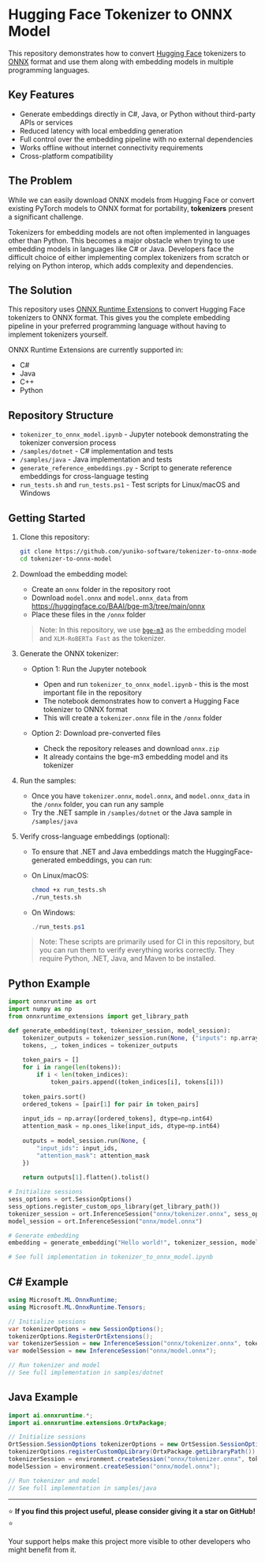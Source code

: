# Hugging Face Tokenizer to ONNX Model

This repository demonstrates how to convert [Hugging Face](https://github.com/huggingface/transformers) tokenizers to [ONNX](https://github.com/microsoft/onnxruntime) format and use them along with embedding models in multiple programming languages.

## Key Features

- Generate embeddings directly in C#, Java, or Python without third-party APIs or services
- Reduced latency with local embedding generation
- Full control over the embedding pipeline with no external dependencies
- Works offline without internet connectivity requirements
- Cross-platform compatibility

## The Problem

While we can easily download ONNX models from Hugging Face or convert existing PyTorch models to ONNX format for portability, **tokenizers** present a significant challenge.

Tokenizers for embedding models are not often implemented in languages other than Python. This becomes a major obstacle when trying to use embedding models in languages like C# or Java. Developers face the difficult choice of either implementing complex tokenizers from scratch or relying on Python interop, which adds complexity and dependencies.

## The Solution

This repository uses [ONNX Runtime Extensions](https://github.com/microsoft/onnxruntime-extensions) to convert Hugging Face tokenizers to ONNX format. This gives you the complete embedding pipeline in your preferred programming language without having to implement tokenizers yourself.

ONNX Runtime Extensions are currently supported in:
- C#
- Java
- C++
- Python

## Repository Structure

- `tokenizer_to_onnx_model.ipynb` - Jupyter notebook demonstrating the tokenizer conversion process
- `/samples/dotnet` - C# implementation and tests
- `/samples/java` - Java implementation and tests
- `generate_reference_embeddings.py` - Script to generate reference embeddings for cross-language testing
- `run_tests.sh` and `run_tests.ps1` - Test scripts for Linux/macOS and Windows

## Getting Started

1. Clone this repository:
   ```bash
   git clone https://github.com/yuniko-software/tokenizer-to-onnx-model.git
   cd tokenizer-to-onnx-model
   ```

2. Download the embedding model:
   - Create an `onnx` folder in the repository root
   - Download `model.onnx` and `model.onnx_data` from https://huggingface.co/BAAI/bge-m3/tree/main/onnx
   - Place these files in the `/onnx` folder
   
   > Note: In this repository, we use [`bge-m3`](https://github.com/FlagOpen/FlagEmbedding) as the embedding model and `XLM-RoBERTa Fast` as the tokenizer.

3. Generate the ONNX tokenizer:
   - Option 1: Run the Jupyter notebook
     - Open and run `tokenizer_to_onnx_model.ipynb` - this is the most important file in the repository
     - The notebook demonstrates how to convert a Hugging Face tokenizer to ONNX format
     - This will create a `tokenizer.onnx` file in the `/onnx` folder
   
   - Option 2: Download pre-converted files
     - Check the repository releases and download `onnx.zip`
     - It already contains the bge-m3 embedding model and its tokenizer

4. Run the samples:
   - Once you have `tokenizer.onnx`, `model.onnx`, and `model.onnx_data` in the `/onnx` folder, you can run any sample
   - Try the .NET sample in `/samples/dotnet` or the Java sample in `/samples/java`

5. Verify cross-language embeddings (optional):
   - To ensure that .NET and Java embeddings match the HuggingFace-generated embeddings, you can run:
   
   - On Linux/macOS:
     ```bash
     chmod +x run_tests.sh
     ./run_tests.sh
     ```
   
   - On Windows:
     ```powershell
     ./run_tests.ps1
     ```
   
   > Note: These scripts are primarily used for CI in this repository, but you can run them to verify everything works correctly. They require Python, .NET, Java, and Maven to be installed.

## Python Example

```python
import onnxruntime as ort
import numpy as np
from onnxruntime_extensions import get_library_path

def generate_embedding(text, tokenizer_session, model_session):
    tokenizer_outputs = tokenizer_session.run(None, {"inputs": np.array([text])})
    tokens, _, token_indices = tokenizer_outputs
    
    token_pairs = []
    for i in range(len(tokens)):
        if i < len(token_indices):
            token_pairs.append((token_indices[i], tokens[i]))
    
    token_pairs.sort()
    ordered_tokens = [pair[1] for pair in token_pairs]
    
    input_ids = np.array([ordered_tokens], dtype=np.int64)
    attention_mask = np.ones_like(input_ids, dtype=np.int64)
    
    outputs = model_session.run(None, {
        "input_ids": input_ids,
        "attention_mask": attention_mask
    })
    
    return outputs[1].flatten().tolist()

# Initialize sessions
sess_options = ort.SessionOptions()
sess_options.register_custom_ops_library(get_library_path())
tokenizer_session = ort.InferenceSession("onnx/tokenizer.onnx", sess_options=sess_options)
model_session = ort.InferenceSession("onnx/model.onnx")

# Generate embedding
embedding = generate_embedding("Hello world!", tokenizer_session, model_session)

# See full implementation in tokenizer_to_onnx_model.ipynb
```

## C# Example

```csharp
using Microsoft.ML.OnnxRuntime;
using Microsoft.ML.OnnxRuntime.Tensors;

// Initialize sessions
var tokenizerOptions = new SessionOptions();
tokenizerOptions.RegisterOrtExtensions();
var tokenizerSession = new InferenceSession("onnx/tokenizer.onnx", tokenizerOptions);
var modelSession = new InferenceSession("onnx/model.onnx");

// Run tokenizer and model
// See full implementation in samples/dotnet
```

## Java Example

```java
import ai.onnxruntime.*;
import ai.onnxruntime.extensions.OrtxPackage;

// Initialize sessions
OrtSession.SessionOptions tokenizerOptions = new OrtSession.SessionOptions();
tokenizerOptions.registerCustomOpLibrary(OrtxPackage.getLibraryPath());
tokenizerSession = environment.createSession("onnx/tokenizer.onnx", tokenizerOptions);
modelSession = environment.createSession("onnx/model.onnx");

// Run tokenizer and model
// See full implementation in samples/java
```
---

⭐ **If you find this project useful, please consider giving it a star on GitHub!** ⭐ 

Your support helps make this project more visible to other developers who might benefit from it.


